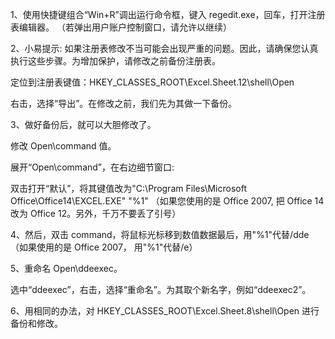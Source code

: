 1、使用快捷键组合“Win+R”调出运行命令框，键入 regedit.exe，回车，打开注册表编辑器。
	（若弹出用户账户控制窗口，请允许以继续）

2、小易提示: 如果注册表修改不当可能会出现严重的问题。因此，请确保您认真执行这些步骤。为增加保护，请修改之前备份注册表。

定位到注册表键值：HKEY_CLASSES_ROOT\Excel.Sheet.12\shell\Open

右击，选择“导出”。在修改之前，我们先为其做一下备份。

3、做好备份后，就可以大胆修改了。

修改 Open\command 值。

展开“Open\command”，在右边细节窗口: 

双击打开“默认”，将其键值改为"C:\Program Files\Microsoft Office\Office14\EXCEL.EXE" "%1"
（如果您使用的是 Office 2007, 把 Office 14 改为 Office 12。另外，千万不要丢了引号）

4、然后，双击 command，将鼠标光标移到数值数据最后，用"%1"代替/dde
（如果使用的是 Office 2007， 用"%1"代替/e）

5、重命名 Open\ddeexec。

选中“ddeexec”，右击，选择“重命名”。为其取个新名字，例如“ddeexec2”。

6、用相同的办法，对 HKEY_CLASSES_ROOT\Excel.Sheet.8\shell\Open 进行备份和修改。 

